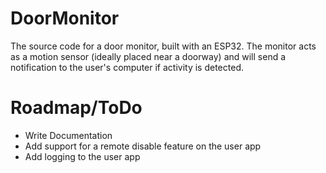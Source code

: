 # DoorMonitor
The source code for a door monitor, built with an ESP32. The monitor acts as a motion sensor (ideally placed near a doorway) and will send a notification to the user's computer if activity is detected.

# Roadmap/ToDo
- Write Documentation
- Add support for a remote disable feature on the user app
- Add logging to the user app
